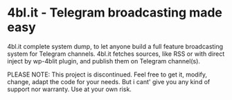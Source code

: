 # 4bl.it - Telegram broadcasting made easy

4bl.it complete system dump, to let anyone build a full feature broadcasting system for Telegram channels. 4bl.it fetches sources, like RSS or with direct inject by wp-4blit plugin, and publish them on Telegram channel(s).

PLEASE NOTE: This project is discontinued. Feel free to get it, modify, change, adapt the code for your needs. But i cant' give you any kind of support nor warranty. Use at your own risk.
